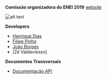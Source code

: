 **Comissão organizadora do ENEI 2019**
[website](http://enei.pt)

![alt text](https://i.imgur.com/H25G5vE.png)

**Developers**
- [Henrique Dias]()
- [Filipe Pinho]()
- [João Borges]()
- [Zé Valdeviesso]



**Documentos Transversais**
- [Documentação API](https://documenter.getpostman.com/view/5070442/RWTsrFXi)

